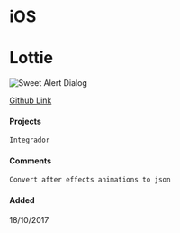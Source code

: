 # iOS


# Lottie

![Sweet Alert Dialog](https://github.com/airbnb/lottie-ios/raw/master/_Gifs/Examples3.gif)

[Github Link](https://github.com/airbnb/lottie-ios)

#### Projects
```bash
Integrador
```

#### Comments
```bash
Convert after effects animations to json
```

#### Added
18/10/2017



